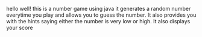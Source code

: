 hello
well! this is a number game using java 
it generates a random number everytime you play and allows you to guess the number. 
It also provides you with the hints saying either 
the number is very low or high. 
It also displays your score 
